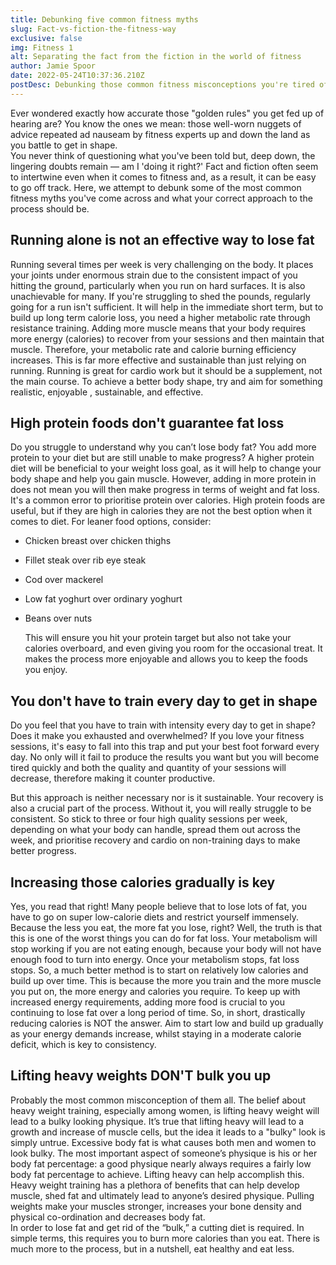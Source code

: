 ```yaml
---
title: Debunking five common fitness myths
slug: Fact-vs-fiction-the-fitness-way
exclusive: false
img: Fitness 1
alt: Separating the fact from the fiction in the world of fitness
author: Jamie Spoor
date: 2022-05-24T10:37:36.210Z
postDesc: Debunking those common fitness misconceptions you're tired of hearing
---
```

Ever wondered exactly how accurate those "golden rules" you get fed up of hearing are? You know the ones we mean: those well-worn nuggets of advice repeated ad nauseam by fitness experts up and down the land as you battle to get in shape. \
You never think of questioning what you've been told but, deep down, the lingering doubts remain — am I 'doing it right?' Fact and fiction often seem to intertwine even when it comes to fitness and, as a result, it can be easy to go off track. Here, we attempt to debunk some of the most common fitness myths you've come across and what your correct approach to the process should be. 

## Running alone is not an effective way to lose fat

Running several times per week is very challenging on the body. It places your joints under enormous strain due to the consistent impact of you hitting the ground, particularly when you run on hard surfaces.
It is also unachievable for many. If you're struggling to shed the pounds, regularly going for a run isn't   sufficient.  It will help in the immediate short term, but to build up long term calorie loss, you need a higher metabolic rate through resistance training. 
Adding more muscle means that your body requires more energy (calories) to recover from your sessions and then maintain that muscle. Therefore, your metabolic rate and calorie burning efficiency increases. This is far more effective and sustainable than just relying on running. 
Running is great for cardio work but it should be a supplement, not the main course.  To achieve a better body shape, try and aim for something realistic, enjoyable , sustainable, and effective. 

## High protein foods don't guarantee fat loss

Do you struggle to understand why you can’t lose body fat? You add more protein to your diet but are still unable to make progress? A higher protein diet will be beneficial to your weight loss goal, as it will help to change your body shape and help you gain muscle. 
However, adding in more protein in does not mean you will then make progress in terms of weight and fat loss. It's a common error to prioritise protein over calories. High protein foods are useful, but if they are high in calories they are not the best option when it comes to diet. For leaner food options, consider:    

* Chicken breast over chicken thighs
* Fillet steak over rib eye steak
* Cod over mackerel
* Low fat yoghurt over ordinary yoghurt
* Beans over nuts

   This will ensure you hit your protein target but also not take your calories overboard, and even giving you room for the occasional treat. It makes the process more enjoyable and allows you to keep the foods you enjoy.

## You don't have to train every day to get in shape

Do you feel that you have to train with intensity every day to get in shape? Does it make you exhausted and overwhelmed? If you love your fitness sessions, it's easy to fall into this trap and put your best foot forward every day. No only will it fail to produce the results you want but you will become tired quickly and both the quality and quantity of your sessions will decrease, therefore making it counter productive. 

But this approach is neither necessary nor is it sustainable. Your recovery is also a crucial part of the process.   Without it, you will really struggle to be consistent. So stick to three or four high quality sessions per week, depending on what your body can handle, spread them out across the week, and prioritise recovery and cardio on non-training days to make better progress. 

## Increasing those calories gradually is key

Yes, you read that right!  Many people believe that to lose lots of fat, you have to go on super low-calorie diets and restrict yourself immensely. Because the less you eat, the more fat you lose, right? Well, the truth is that this is one of the worst things you can do for fat loss. 
Your metabolism will stop working if you are not eating enough, because your body will not have enough food  to turn into energy. Once your metabolism stops, fat loss stops. So, a much better method is to start on relatively low calories and build up over time. This is because the more you train and the more muscle you put on, the more energy and calories you require. 
To keep up with increased energy requirements, adding more food is crucial to you continuing to lose fat over a long period of time. So, in short, drastically reducing calories is NOT the answer. Aim to start low and build up gradually as your energy demands increase, whilst staying in a moderate calorie deficit, which is key to  consistency.

## Lifting heavy weights DON'T bulk you up

Probably the most common misconception of them all. The belief about heavy weight training, especially among women, is lifting heavy weight will lead to a bulky looking physique. It’s true that lifting heavy will lead to a growth and increase of muscle cells, but the idea it leads to a "bulky" look is simply untrue. 
 Excessive body fat is what causes both men and women to look bulky. The most important aspect of someone’s physique is his or her body fat percentage: a good physique nearly always requires a fairly low body fat percentage to achieve. 
Lifting heavy can help accomplish this. Heavy weight training has a plethora of benefits that can help develop muscle, shed fat and ultimately lead to anyone’s desired physique. Pulling weights make your muscles stronger, increases your bone density and physical co-ordination and decreases body fat. \
In order to lose fat and get rid of the “bulk,” a cutting diet is required. In simple terms, this requires you to burn more calories than you eat. There is much more to the process, but in a nutshell, eat healthy and eat less.
